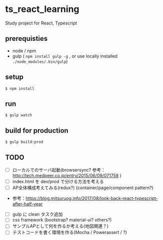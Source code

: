 # ts_react_learning

Study project for React, Typescript

## prerequisties

* node / npm
* gulp ( `npm install gulp -g` , or use locally installed `./node_modules/.bin/gulp`)

## setup

```
$ npm install
```

## run

```
$ gulp watch
```

## build for production

```
$ gulp build:prod
```

## TODO

* [ ] ローカルでのサーバ起動(browsersync? 参考：http://tech.medpeer.co.jp/entry/2015/06/09/071758 )
* [ ] index.html を dev/prod で分ける方法を考える
* [ ] AP全体構成考えてみる(redux?) (container/page/component pattern?)
 - 参考：https://blog.mitsuruog.info/2017/08/look-back-react-typescript-after-half-year
* [ ] gulp に clean タスク追加
* [ ] css framework (bootstrap? material-ui? others?)
* [ ] サンプルAPとして何を作るか考える(地図関連？)
* [ ] テストコードを書く環境を作る(Mocha / Powerassert / ?)
